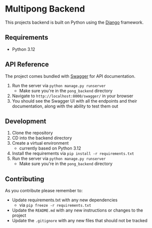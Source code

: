 # Multipong Backend

This projects backend is built on Python using the [Django](https://www.djangoproject.com/) framework.

## Requirements
- Python 3.12


## API Reference
The project comes bundled with [Swagger](https://swagger.io/) for API documentation.
1. Run the server via `python manage.py runserver` 
    - Make sure you're in the `pong_backend` directory
2. Navigate to `http://localhost:8000/swagger/` in your browser
3. You should see the Swagger UI with all the endpoints and their documentation, along with the ability to test them out


## Development
1. Clone the repository
2. CD into the backend directory
3. Create a virtual environment
    - currently based on Python 3.12
4. Install the requirements via `pip install -r requirements.txt`
5. Run the server via `python manage.py runserver` 
    - Make sure you're in the `pong_backend` directory


## Contributing
As you contribute please remember to:
- Update requirements.txt with any new dependencies 
    - via `pip freeze -r requirements.txt`
- Update the `README.md` with any new instructions or changes to the project
- Update the `.gitignore` with any new files that should not be tracked